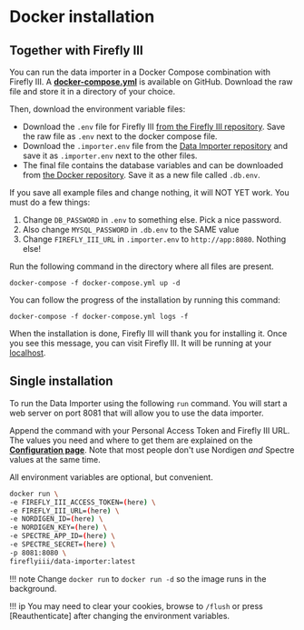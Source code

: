 # Docker installation

## Together with Firefly III

You can run the data importer in a Docker Compose combination with Firefly III. A **[docker-compose.yml](https://github.com/firefly-iii/docker/blob/main/docker-compose-data.yml)** is available on GitHub. Download the raw file and store it in a directory of your choice.

Then, download the environment variable files:

- Download the `.env` file for Firefly III [from the Firefly III repository](https://github.com/firefly-iii/firefly-iii/blob/main/.env.example). Save the raw file as `.env` next to the docker compose file.
- Download the `.importer.env` file from the [Data Importer repository](https://github.com/firefly-iii/data-importer/blob/main/.env.example) and save it as `.importer.env` next to the other files.
- The final file contains the database variables and can be downloaded from [the Docker repository](https://raw.githubusercontent.com/firefly-iii/docker/main/database.env). Save it as a new file called `.db.env`.

If you save all example files and change nothing, it will NOT YET work. You must do a few things: 

1. Change `DB_PASSWORD` in `.env` to something else. Pick a nice password.
2. Also change `MYSQL_PASSWORD` in `.db.env` to the SAME value
3. Change `FIREFLY_III_URL` in `.importer.env` to `http://app:8080`. Nothing else!

Run the following command in the directory where all files are present.

```text
docker-compose -f docker-compose.yml up -d
```

You can follow the progress of the installation by running this command:

```text
docker-compose -f docker-compose.yml logs -f
```

When the installation is done, Firefly III will thank you for installing it. Once you see this message, you can visit Firefly III. It will be running at your [localhost](http://localhost).

## Single installation

To run the Data Importer using the following `run` command. You will start a web server on port 8081 that will allow you to use the data importer.  

Append the command with your Personal Access Token and Firefly III URL. The values you need and where to get them are explained on the **[Configuration page](configuration.md)**. Note that most people don't use Nordigen *and* Spectre values at the same time.

All environment variables are optional, but convenient.

```bash
docker run \
-e FIREFLY_III_ACCESS_TOKEN=(here) \
-e FIREFLY_III_URL=(here) \
-e NORDIGEN_ID=(here) \
-e NORDIGEN_KEY=(here) \
-e SPECTRE_APP_ID=(here) \
-e SPECTRE_SECRET=(here) \
-p 8081:8080 \
fireflyiii/data-importer:latest

```

!!! note
    Change `docker run` to `docker run -d` so the image runs in the background.

!!! ip
    You may need to clear your cookies, browse to `/flush` or press \[Reauthenticate\] after changing the environment variables.


